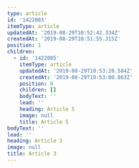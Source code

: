 ```yaml
---
type: article
id: '1422003'
itemType: article
updatedAt: '2019-08-29T10:52:42.334Z'
createdAt: '2019-08-29T10:51:55.315Z'
position: 1
children:
  - id: '1422005'
    itemType: article
    updatedAt: '2019-08-29T10:53:20.584Z'
    createdAt: '2019-08-29T10:53:00.863Z'
    position: 0
    children: []
    bodyText: ''
    lead: ''
    heading: Article 5
    image: null
    title: Article 5
bodyText: ''
lead: ''
heading: Article 3
image: null
title: Article 3
---
```


